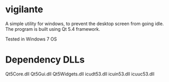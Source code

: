 # vigilante
A simple utility for windows, to prevent the desktop screen from going idle. The program is built using Qt 5.4 framework.


Tested in Windows 7 OS

Dependency DLLs
===============
Qt5Core.dll
Qt5Gui.dll
Qt5Widgets.dll
icudt53.dll
icuin53.dll
icuuc53.dll
